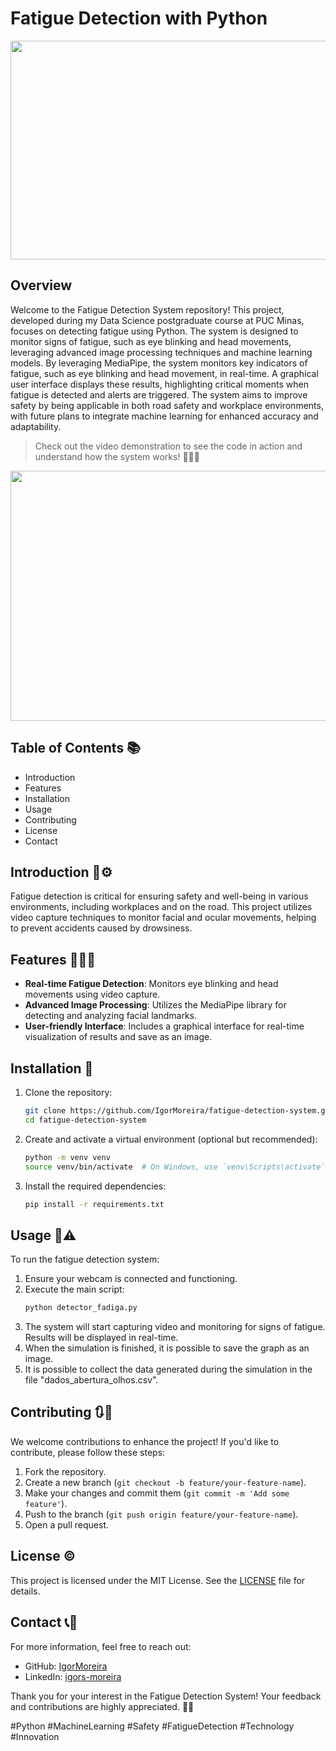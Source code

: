 # Fatigue Detection with Python

<div align="center">
  <img src="https://github.com/user-attachments/assets/2bd8143d-725b-484b-99bc-8e034c43e17a" width="800" height="350" />
</div>


## Overview 

Welcome to the Fatigue Detection System repository! This project, developed during my Data Science postgraduate course at PUC Minas, focuses on detecting fatigue using Python. The system is designed to monitor signs of fatigue, such as eye blinking and head movements, leveraging advanced image processing techniques and machine learning models. By leveraging MediaPipe, the system monitors key indicators of fatigue, such as eye blinking and head movement, in real-time. A graphical user interface displays these results, highlighting critical moments when fatigue is detected and alerts are triggered. The system aims to improve safety by being applicable in both road safety and workplace environments, with future plans to integrate machine learning for enhanced accuracy and adaptability.

> Check out the video demonstration to see the code in action and understand how the system works! 🎥👇🏽

<div align="center">
<img src="https://github.com/user-attachments/assets/1c31cc98-eec3-4e68-9ddb-a25ca0d37ff3" width="720" height="400" />
</div>


## Table of Contents 📚

- Introduction
- Features
- Installation
- Usage
- Contributing
- License
- Contact

## Introduction 🎯⚙️

Fatigue detection is critical for ensuring safety and well-being in various environments, including workplaces and on the road. This project utilizes video capture techniques to monitor facial and ocular movements, helping to prevent accidents caused by drowsiness.

## Features 🤌🏽✨

- **Real-time Fatigue Detection**: Monitors eye blinking and head movements using video capture.
- **Advanced Image Processing**: Utilizes the MediaPipe library for detecting and analyzing facial landmarks.
- **User-friendly Interface**: Includes a graphical interface for real-time visualization of results and save as an image.

## Installation 🧩

1. Clone the repository:
    ```bash
    git clone https://github.com/IgorMoreira/fatigue-detection-system.git
    cd fatigue-detection-system
    ```

2. Create and activate a virtual environment (optional but recommended):
    ```bash
    python -m venv venv
    source venv/bin/activate  # On Windows, use `venv\Scripts\activate`
    ```

3. Install the required dependencies:
    ```bash
    pip install -r requirements.txt
    ```

## Usage 🚨⚠️

To run the fatigue detection system:

1. Ensure your webcam is connected and functioning.
2. Execute the main script:
    ```bash
    python detector_fadiga.py
    ```
3. The system will start capturing video and monitoring for signs of fatigue. Results will be displayed in real-time.
4. When the simulation is finished, it is possible to save the graph as an image.
5. It is possible to collect the data generated during the simulation in the file "dados_abertura_olhos.csv".

## Contributing 🔃💭

We welcome contributions to enhance the project! If you'd like to contribute, please follow these steps:

1. Fork the repository.
2. Create a new branch (`git checkout -b feature/your-feature-name`).
3. Make your changes and commit them (`git commit -m 'Add some feature'`).
4. Push to the branch (`git push origin feature/your-feature-name`).
5. Open a pull request.

## License ©️

This project is licensed under the MIT License. See the [LICENSE](LICENSE) file for details.

## Contact 📞📩

For more information, feel free to reach out:

- GitHub: [IgorMoreira](https://github.com/IgorMoriera)
- LinkedIn: [igors-moreira](https://www.linkedin.com/in/igors-moreira/)
  

Thank you for your interest in the Fatigue Detection System! Your feedback and contributions are highly appreciated. 👋🏽

#Python #MachineLearning #Safety #FatigueDetection #Technology #Innovation
